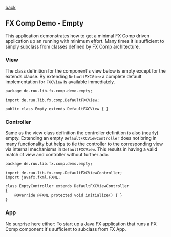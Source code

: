 [back](./fx-comp-architecture.md)

## FX Comp Demo - Empty

This application demonstrates how to get a minimal FX Comp driven application up an running with minimum effort. Many times it is sufficient to simply subclass from classes defined by FX Comp architecture.

### View

The class definition for the component's view below is empty except for the extends clause. By extending ```DefaultFXCView``` a complete default implementation for ```FXCView``` is available immediately.

```
package de.ruu.lib.fx.comp.demo.empty;

import de.ruu.lib.fx.comp.DefaultFXCView;

public class Empty extends DefaultFXCView { }
```

### Controller

Same as the view class definition the controller definition is also (nearly) empty. Extending an empty ```DefaultFXCViewController``` does not bring in many functionality but helps to tie the controller to the corresponding view via internal mechanisms in ```DefaultFXCView```. This results in having a valid match of view and controller without further ado.

```
package de.ruu.lib.fx.comp.demo.empty;

import de.ruu.lib.fx.comp.DefaultFXCViewController;
import javafx.fxml.FXML;

class EmptyController extends DefaultFXCViewController
{
	@Override @FXML protected void initialize() { }
}
```

### App

No surprise here either: To start up a Java FX application that runs a FX Comp component it's sufficient to subclass from FX App.